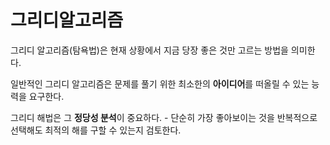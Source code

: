 # 그리디알고리즘

그리디 알고리즘(탐욕법)은 현재 상황에서 지금 당장 좋은 것만 고르는 방법을 의미한다.

일반적인 그리디 알고리즘은 문제를 풀기 위한 최소한의 <b>아이디어</b>를 떠올릴 수 있는 능력을 요구한다.

그리디 해법은 그 <b>정당성 분석</b>이 중요하다. - 단순히 가장 좋아보이는 것을 반복적으로 선택해도 최적의 해를 구할 수 있는지 검토한다.
